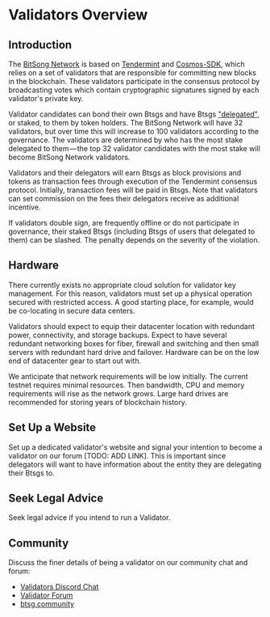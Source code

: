 # Validators Overview

## Introduction

The [BitSong Network](../README.md) is based on [Tendermint](https://github.com/tendermint/tendermint/tree/master/docs/introduction) and [Cosmos-SDK](https://cosmos.network), which relies on a set of validators that are responsible for committing new blocks in the blockchain. These validators participate in the consensus protocol by broadcasting votes which contain cryptographic signatures signed by each validator's private key.

Validator candidates can bond their own Btsgs and have Btsgs ["delegated"](../delegators/delegator-guide-cli.md), or staked, to them by token holders. The BitSong Network will have 32 validators, but over time this will increase to 100 validators according to the governance. The validators are determined by who has the most stake delegated to them — the top 32 validator candidates with the most stake will become BitSong Network validators.

Validators and their delegators will earn Btsgs as block provisions and tokens as transaction fees through execution of the Tendermint consensus protocol. Initially, transaction fees will be paid in Btsgs. Note that validators can set commission on the fees their delegators receive as additional incentive.

If validators double sign, are frequently offline or do not participate in governance, their staked Btsgs (including Btsgs of users that delegated to them) can be slashed. The penalty depends on the severity of the violation.

## Hardware

There currently exists no appropriate cloud solution for validator key management. For this reason, validators must set up a physical operation secured with restricted access. A good starting place, for example, would be co-locating in secure data centers.

Validators should expect to equip their datacenter location with redundant power, connectivity, and storage backups. Expect to have several redundant networking boxes for fiber, firewall and switching and then small servers with redundant hard drive and failover. Hardware can be on the low end of datacenter gear to start out with.

We anticipate that network requirements will be low initially. The current testnet requires minimal resources. Then bandwidth, CPU and memory requirements will rise as the network grows. Large hard drives are recommended for storing years of blockchain history.

## Set Up a Website

Set up a dedicated validator's website and signal your intention to become a validator on our forum [TODO: ADD LINK]. This is important since delegators will want to have information about the entity they are delegating their Btsgs to.

## Seek Legal Advice

Seek legal advice if you intend to run a Validator.

## Community

Discuss the finer details of being a validator on our community chat and forum:

* [Validators Discord Chat](https://discord.gg/qSFUps6)
* [Validator Forum](https://btsg.community/c/validators)
* [btsg.community](https://btsg.community)